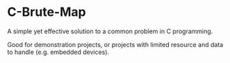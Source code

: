 # C-Brute-Map
A simple yet effective solution to a common problem in C programming.

Good for demonstration projects, or projects with limited resource and data to handle (e.g. embedded devices).

